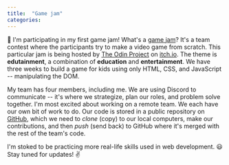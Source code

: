 ```yaml
---
title:  "Game jam"
categories: 
---
```


👾 I'm participating in my first game jam! What's a [game jam](https://en.wikipedia.org/wiki/Game_jam)? It's a team contest where the participants try to make a video game from scratch. This particular jam is being hosted by [The Odin Project](https://theodinproject.com) on [itch.io](https://itch.io/jam/top-jam-1). The theme is **edutainment**, a combination of **education** and **entertainment**. We have three weeks to build a game for kids using only HTML, CSS, and JavaScript -- manipulating the DOM.

My team has four members, including me. We are using Discord to communicate -- it's where we strategize, plan our roles, and problem solve together. I'm most excited about working on a remote team. We each have our own bit of work to do. Our code is stored in a public repository on [GitHub](https://github.com), which we need to *clone* (copy) to our local computers, make our contributions, and then *push* (send back) to GitHub where it's merged with the rest of the team's code.

I'm stoked to be practicing more real-life skills used in web development. 😃 Stay tuned for updates! ✌️